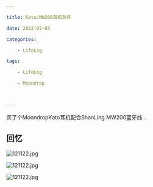 ```yaml
---

title: Kato/MW200耳机测评

date: 2022-03-03

categories:

    - LifeLog

tags:

    - LifeLog

    - Moondrop



---
```


买了个MoondropKato耳机配合ShanLing MW200蓝牙线...



<!-- more -->

## 回忆
![121122.jpg](https://i.ibb.co/y4c2Lt0/IMG-20230303-121122.jpg)

![121122.jpg](https://i.ibb.co/Yfxdchn/IMG-20230303-121113.jpg)

![121122.jpg](https://i.ibb.co/myBD4Lf/IMG-20230303-121051.jpg)
